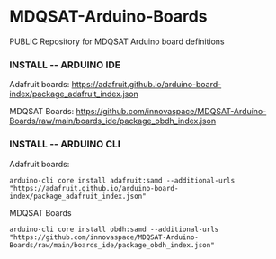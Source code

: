 # MDQSAT-Arduino-Boards

PUBLIC Repository for MDQSAT Arduino board definitions

### INSTALL -- ARDUINO IDE

Adafruit boards:
https://adafruit.github.io/arduino-board-index/package_adafruit_index.json

MDQSAT Boards:
https://github.com/innovaspace/MDQSAT-Arduino-Boards/raw/main/boards_ide/package_obdh_index.json

### INSTALL -- ARDUINO CLI

Adafruit boards:

    arduino-cli core install adafruit:samd --additional-urls "https://adafruit.github.io/arduino-board-index/package_adafruit_index.json"

MDQSAT Boards

    arduino-cli core install obdh:samd --additional-urls "https://github.com/innovaspace/MDQSAT-Arduino-Boards/raw/main/boards_ide/package_obdh_index.json"
